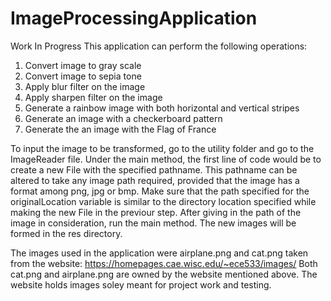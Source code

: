 # ImageProcessingApplication
Work In Progress
This application can perform the following operations:
1. Convert image to gray scale
2. Convert image to sepia tone
3. Apply blur filter on the image
4. Apply sharpen filter on the image
5. Generate a rainbow image with both horizontal and vertical stripes
6. Generate an image with a checkerboard pattern
7. Generate the an image with the Flag of France

To input the image to be transformed, go to the utility folder and go to the ImageReader file.
Under the main method, the first line of code would be to create a new File with the specified pathname.
This pathname can be altered to take any image path required, provided that the image has a format among png, jpg or bmp.
Make sure that the path specified for the originalLocation variable is similar to the directory location specified while making
the new File in the previour step.
After giving in the path of the image in consideration, run the main method.
The new images will be formed in the res directory.

The images used in the application were airplane.png and cat.png taken from the website:
https://homepages.cae.wisc.edu/~ece533/images/
Both cat.png and airplane.png are owned by the website mentioned above. The website holds images soley meant for project work
and testing.
